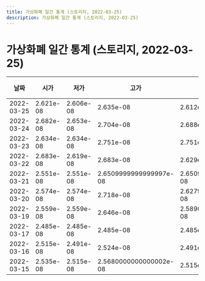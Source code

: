 ```yaml
---
title: 가상화폐 일간 통계 (스토리지, 2022-03-25)
description: 가상화폐 일간 통계 (스토리지, 2022-03-25)
---
```


가상화폐 일간 통계 (스토리지, 2022-03-25)
===

|날짜|시가|저가|고가|종가|비고|
|--|--|--|--|--|--|
|2022-03-25|2.621e-08|2.606e-08|2.635e-08|2.612e-08|    |
|2022-03-24|2.682e-08|2.653e-08|2.704e-08|2.688e-08|    |
|2022-03-23|2.634e-08|2.634e-08|2.751e-08|2.751e-08|    |
|2022-03-22|2.683e-08|2.619e-08|2.683e-08|2.629e-08|    |
|2022-03-21|2.551e-08|2.551e-08|2.6509999999999997e-08|2.6509999999999997e-08|    |
|2022-03-20|2.574e-08|2.574e-08|2.718e-08|2.6279999999999998e-08|    |
|2022-03-19|2.559e-08|2.559e-08|2.646e-08|2.5890000000000002e-08|    |
|2022-03-17|2.485e-08|2.485e-08|2.485e-08|2.485e-08|    |
|2022-03-16|2.515e-08|2.491e-08|2.524e-08|2.491e-08|    |
|2022-03-15|2.535e-08|2.515e-08|2.5680000000000002e-08|2.515e-08|    |
